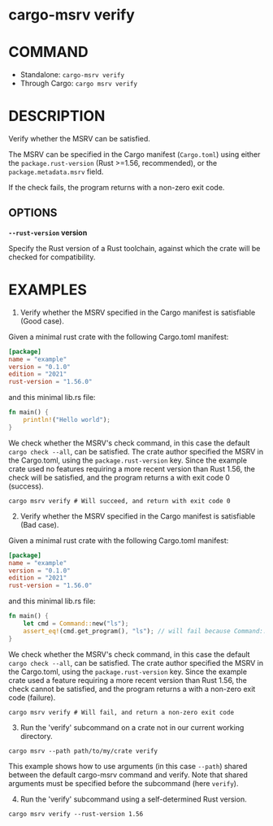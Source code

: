 # cargo-msrv verify

# COMMAND

* Standalone: `cargo-msrv verify`
* Through Cargo: `cargo msrv verify`

# DESCRIPTION

Verify whether the MSRV can be satisfied.

The MSRV can be specified in the Cargo manifest (`Cargo.toml`) using either the `package.rust-version` (Rust >=1.56, recommended), 
or the `package.metadata.msrv` field.

If the check fails, the program returns with a non-zero exit code.

<!-- # OPTIONS -->

## OPTIONS

**`--rust-version` version**

Specify the Rust version of a Rust toolchain, against which the crate will be checked for compatibility. 

# EXAMPLES

1. Verify whether the MSRV specified in the Cargo manifest is satisfiable (Good case).

Given a minimal rust crate with the following Cargo.toml manifest:

```toml
[package]
name = "example"
version = "0.1.0"
edition = "2021"
rust-version = "1.56.0"
```

and this minimal lib.rs file:

```rust
fn main() {
    println!("Hello world");
}
```

We check whether the MSRV's  check command, in this case the default `cargo check --all`, can be satisfied.
The crate author specified the MSRV in the Cargo.toml, using the `package.rust-version` key. 
Since the example crate used no features requiring a more recent version than Rust 1.56, the check will be satisfied,
and the program returns a with exit code 0 (success).

```shell
cargo msrv verify # Will succeed, and return with exit code 0
```

2. Verify whether the MSRV specified in the Cargo manifest is satisfiable (Bad case).

Given a minimal rust crate with the following Cargo.toml manifest:

```toml
[package]
name = "example"
version = "0.1.0"
edition = "2021"
rust-version = "1.56.0"
```

and this minimal lib.rs file:

```rust
fn main() {
    let cmd = Command::new("ls");
    assert_eq!(cmd.get_program(), "ls"); // will fail because Command::get_program was introduced in 1.57, which is greater than 1.56 (the MSRV)
}
```

We check whether the MSRV's  check command, in this case the default `cargo check --all`, can be satisfied.
The crate author specified the MSRV in the Cargo.toml, using the `package.rust-version` key.
Since the example crate used a feature requiring a more recent version than Rust 1.56, the check cannot be satisfied,
and the program returns a with a non-zero exit code (failure).

```shell
cargo msrv verify # Will fail, and return a non-zero exit code
```

3. Run the 'verify' subcommand on a crate not in our current working directory.

```shell
cargo msrv --path path/to/my/crate verify
```

This example shows how to use arguments (in this case `--path`) shared between the default cargo-msrv command and verify.
Note that shared arguments must be specified before the subcommand (here `verify`).

4. Run the 'verify' subcommand using a self-determined Rust version.

```shell
cargo msrv verify --rust-version 1.56
```

